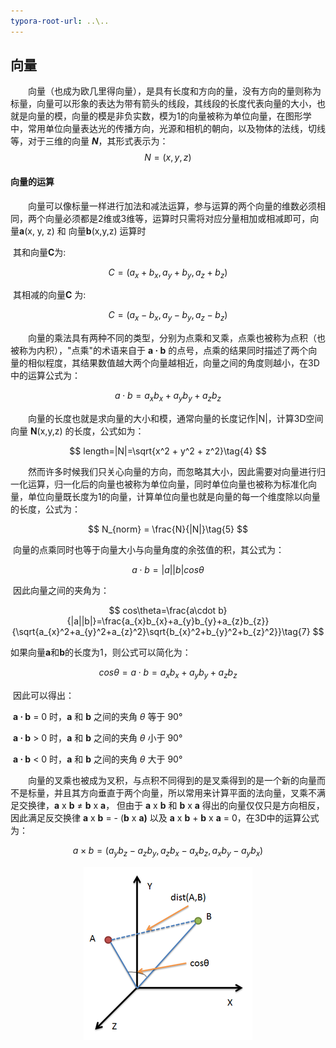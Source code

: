 ```yaml
---
typora-root-url: ..\..
---
```


## 向量

​　　向量（也成为欧几里得向量），是具有长度和方向的量，没有方向的量则称为标量，向量可以形象的表达为带有箭头的线段，其线段的长度代表向量的大小，也就是向量的模，向量的模是非负实数，模为1的向量被称为单位向量，在图形学中，常用单位向量表达光的传播方向，光源和相机的朝向，以及物体的法线，切线等，对于三维的向量 ***N***，其形式表示为：
$$
N = (x, y, z)
$$

#### 向量的运算

　　向量可以像标量一样进行加法和减法运算，参与运算的两个向量的维数必须相同，两个向量必须都是2维或3维等，运算时只需将对应分量相加或相减即可，向量**a**(x, y, z) 和 向量**b**(x,y,z) 运算时

​	其和向量**C**为:

$$
C=(a_{x}+b_{x},a_{y}+b_{y},a_{z}+b_{z})\tag{1}
$$

​	其相减的向量**C** 为:

$$
C=(a_{x}-b_{x},a_{y}-b_{y},a_{z}-b_{z})\tag{2}
$$

　　向量的乘法具有两种不同的类型，分别为点乘和叉乘，点乘也被称为点积（也被称为内积），"点乘"的术语来自于 **a · b** 的点号，点乘的结果同时描述了两个向量的相似程度，其结果数值越大两个向量越相近，向量之间的角度则越小，在3D中的运算公式为：

$$
a\cdot b=a_{x}b_{x}+a_{y}b_{y}+a_{z}b_{z}\tag{3}
$$

​　　向量的长度也就是求向量的大小和模，通常向量的长度记作|N|，计算3D空间向量 **N**(x,y,z) 的长度，公式如为：

$$
length=|N|=\sqrt{x^2 + y^2 + z^2}\tag{4}
$$

​　　然而许多时候我们只关心向量的方向，而忽略其大小，因此需要对向量进行归一化运算，归一化后的向量也被称为单位向量，同时单位向量也被称为标准化向量，单位向量既长度为1的向量，计算单位向量也就是向量的每一个维度除以向量的长度，公式为：

$$
N_{norm} = \frac{N}{|N|}\tag{5}
$$

​	向量的点乘同时也等于向量大小与向量角度的余弦值的积，其公式为：

$$
a\cdot b=|a||b|cos\theta\tag{6}
$$

​	因此向量之间的夹角为：

$$
cos\theta=\frac{a\cdot b}{|a||b|}=\frac{a_{x}b_{x}+a_{y}b_{y}+a_{z}b_{z}}{\sqrt{a_{x}^2+a_{y}^2+a_{z}^2}\sqrt{b_{x}^2+b_{y}^2+b_{z}^2}}\tag{7}
$$

​	如果向量**a**和**b**的长度为1，则公式可以简化为：

$$
cos\theta=a\cdot b=a_{x}b_{x}+a_{y}b_{y}+a_{z}b_{z}\tag{8}
$$

​	因此可以得出：

​	**a · b** = 0 时，**a** 和 **b** 之间的夹角 *θ* 等于 90°

​	**a · b** > 0 时，**a** 和 **b** 之间的夹角 *θ* 小于 90°

​	**a · b** < 0 时，**a** 和 **b** 之间的夹角 *θ* 大于 90°

​　　向量的叉乘也被成为叉积，与点积不同得到的是叉乘得到的是一个新的向量而不是标量，并且其方向垂直于两个向量，所以常用来计算平面的法向量，叉乘不满足交换律，**a** x **b** ≠ **b** x **a**， 但由于 **a** x **b** 和 **b** x **a** 得出的向量仅仅只是方向相反，因此满足反交换律 **a** x **b** = - (**b** x **a)** 以及  **a** x **b** + **b** x **a** = 0，在3D中的运算公式为：

$$
a\times b = (a_{y}b_{z}-a_{z}b_{y}, a_{z}b_{x}-a_{x}b_{z}, a_{x}b_{y}-a_{y}b_{x})\tag{9}
$$

<center><img src="/assets/3d-cross.png" align="center"/></center>